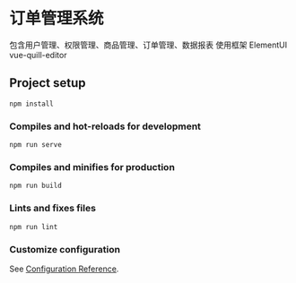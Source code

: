 # 订单管理系统
包含用户管理、权限管理、商品管理、订单管理、数据报表
使用框架 ElementUI vue-quill-editor

## Project setup
```
npm install
```

### Compiles and hot-reloads for development
```
npm run serve
```

### Compiles and minifies for production
```
npm run build
```

### Lints and fixes files
```
npm run lint
```

### Customize configuration
See [Configuration Reference](https://cli.vuejs.org/config/).
